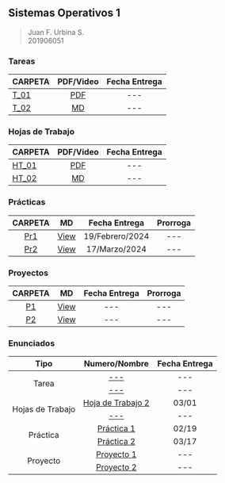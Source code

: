 ## Sistemas Operativos 1

> Juan F. Urbina S. <br>
> 201906051

### Tareas

|CARPETA|PDF/Video|Fecha Entrega|
|:---|:-:|:-:|
|[T_01](.)|[PDF](./Manuales/Tareas/)|---|
|[T_02](.)|[MD](./Manuales/Tareas/)|---|

### Hojas de Trabajo

|CARPETA|PDF/Video|Fecha Entrega|
|:---|:-:|:-:|
|[HT_01](./HTs/HT2/)|[PDF](./Manuales/HTs/[SO1]HT2_201906051.pdf)|---|
|[HT_02](.)|[MD](./Manuales/Tareas/)|---|

### Prácticas

|CARPETA|MD|Fecha Entrega|Prorroga|
|:-:|:-:|:-:|:-:|
|[Pr1](./Practicas/Practica1/)|[View](./Manuales/Practicas/ManualPr1.md/)|19/Febrero/2024|---|
|[Pr2](./Practicas/Practica2/)|[View](./Manuales/Practicas/ManualPr2.md)|17/Marzo/2024|---|


### Proyectos

|CARPETA|MD|Fecha Entrega|Prorroga|
|:-:|:-:|:-:|:-:|
|[P1](./Proyectos/)|[View](./Manuales/Proyectos/)|---|---|
|[P2](./Proyectos/)|[View](./Manuales/Proyectos/)|---|---|

### Enunciados

<table>
    <thead>
        <tr>
            <th>Tipo</th>
            <th>Numero/Nombre</th>
            <th>Fecha Entrega</th>
        </tr>
    </thead>
    <tbody>
        <tr>
            <td rowspan=2 align="center">Tarea</td>
            <td rowspan=1 align="center"><a href="./Enunciados/Tareas/">---</a></td>
            <td align="center">---</td>
        </tr>
        <tr>
            <td rowspan=1 align="center"><a href="./Enunciados/Tareas/">---</a></td>
            <td align="center">---</td>
        </tr>
        <tr>
            <td rowspan=2 align="center">Hojas de Trabajo</td>
            <td rowspan=1 align="center"><a href="./Enunciados/HTs/SO2_HT2.pdf">Hoja de Trabajo 2</a></td>
            <td align="center">03/01</td>
        </tr>
        <tr>
            <td rowspan=1 align="center"><a href="./Enunciados/HTs/">---</a></td>
            <td align="center">---</td>
        </tr>
        <tr>
            <td rowspan=2 align="center">Práctica</td>
            <td rowspan=1 align="center"><a href="./Enunciados/Practicas/Practica_1.pdf">Práctica 1</a></td>
            <td align="center">02/19</td>
        </tr>
        <tr>
            <td rowspan=1 align="center"><a href="./Enunciados/Practicas/Practica_2.pdf">Práctica 2</a></td>
            <td align="center">03/17</td>
        </tr>
        <tr>
            <td rowspan=2 align="center">Proyecto</td>
            <td rowspan=1 align="center"><a href="./Enunciados/Proyectos/">Proyecto 1</a></td>
            <td align="center">---</td>
        </tr>
        <tr>
            <td rowspan=1 align="center"><a href="./Enunciados/Proyectos/">Proyecto 2</a></td>
            <td align="center">---</td>
        </tr>
    </tbody>
</table>
